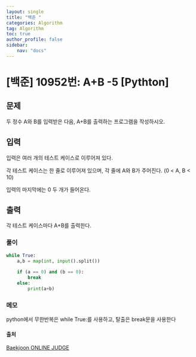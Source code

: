 ```yaml
---
layout: single
title: "백준 "
categories: Algorithm
tag: Algorithm
toc: true
author_profile: false
sidebar: 
    nav: "docs"
---
```


# [백준]  10952번:  A+B -5 [Pythton]

## **문제**
두 정수 A와 B를 입력받은 다음, A+B를 출력하는 프로그램을 작성하시오.

## **입력**
입력은 여러 개의 테스트 케이스로 이루어져 있다.

각 테스트 케이스는 한 줄로 이루어져 있으며, 각 줄에 A와 B가 주어진다. (0 < A, B < 10)

입력의 마지막에는 0 두 개가 들어온다.

## **출력**
각 테스트 케이스마다 A+B를 출력한다.

### 풀이

```python
while True:
    a,b = map(int, input().split())
    
    if (a == 0) and (b == 0):
        break
    else:
        print(a+b)
```

### 메모
python에서 무한반복은 while True:를 사용하고, 탈출은 break문을 사용한다

#### 출처
[Baekjoon ONLINE JUDGE](https://www.acmicpc.net/problem/10952)